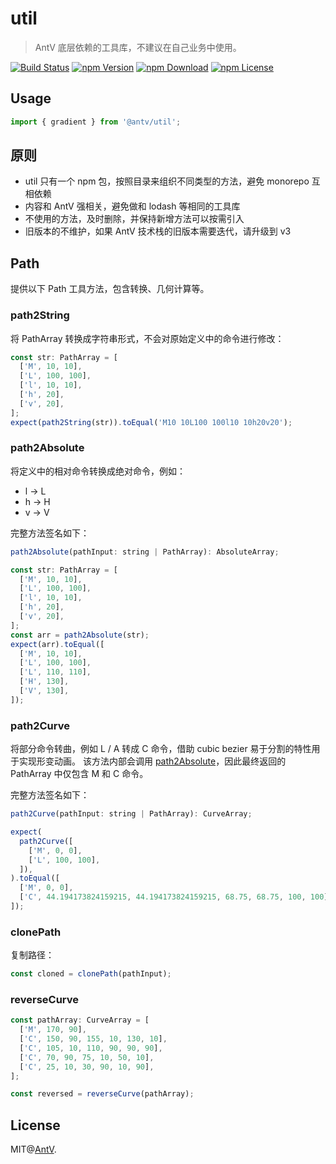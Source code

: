 # util

> AntV 底层依赖的工具库，不建议在自己业务中使用。

[![Build Status](https://github.com/antvis/util/workflows/build/badge.svg)](https://github.com/antvis/util/actions)
[![npm Version](https://img.shields.io/npm/v/@antv/util.svg)](https://www.npmjs.com/package/@antv/util)
[![npm Download](https://img.shields.io/npm/dm/@antv/util.svg)](https://www.npmjs.com/package/@antv/util)
[![npm License](https://img.shields.io/npm/l/@antv/util.svg)](https://www.npmjs.com/package/@antv/util)

## Usage

```ts
import { gradient } from '@antv/util';
```

## 原则

- util 只有一个 npm 包，按照目录来组织不同类型的方法，避免 monorepo 互相依赖
- 内容和 AntV 强相关，避免做和 lodash 等相同的工具库
- 不使用的方法，及时删除，并保持新增方法可以按需引入
- 旧版本的不维护，如果 AntV 技术栈的旧版本需要迭代，请升级到 v3

## Path

提供以下 Path 工具方法，包含转换、几何计算等。

### path2String

将 PathArray 转换成字符串形式，不会对原始定义中的命令进行修改：

```js
const str: PathArray = [
  ['M', 10, 10],
  ['L', 100, 100],
  ['l', 10, 10],
  ['h', 20],
  ['v', 20],
];
expect(path2String(str)).toEqual('M10 10L100 100l10 10h20v20');
```

### path2Absolute

将定义中的相对命令转换成绝对命令，例如：

- l -> L
- h -> H
- v -> V

完整方法签名如下：

```js
path2Absolute(pathInput: string | PathArray): AbsoluteArray;
```

```js
const str: PathArray = [
  ['M', 10, 10],
  ['L', 100, 100],
  ['l', 10, 10],
  ['h', 20],
  ['v', 20],
];
const arr = path2Absolute(str);
expect(arr).toEqual([
  ['M', 10, 10],
  ['L', 100, 100],
  ['L', 110, 110],
  ['H', 130],
  ['V', 130],
]);
```

### path2Curve

将部分命令转曲，例如 L / A 转成 C 命令，借助 cubic bezier 易于分割的特性用于实现形变动画。
该方法内部会调用 [path2Absolute](#path2Absolute)，因此最终返回的 PathArray 中仅包含 M 和 C 命令。

完整方法签名如下：

```js
path2Curve(pathInput: string | PathArray): CurveArray;
```

```js
expect(
  path2Curve([
    ['M', 0, 0],
    ['L', 100, 100],
  ]),
).toEqual([
  ['M', 0, 0],
  ['C', 44.194173824159215, 44.194173824159215, 68.75, 68.75, 100, 100],
]);
```

### clonePath

复制路径：

```js
const cloned = clonePath(pathInput);
```

### reverseCurve

```js
const pathArray: CurveArray = [
  ['M', 170, 90],
  ['C', 150, 90, 155, 10, 130, 10],
  ['C', 105, 10, 110, 90, 90, 90],
  ['C', 70, 90, 75, 10, 50, 10],
  ['C', 25, 10, 30, 90, 10, 90],
];

const reversed = reverseCurve(pathArray);
```

## License

MIT@[AntV](https://github.com/antvis).
